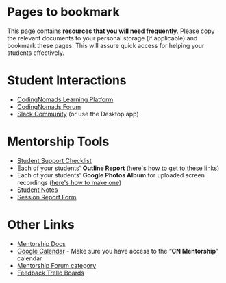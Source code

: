 # Pages to bookmark

This page contains **resources that you will need frequently**. Please copy the relevant documents to your personal storage (if applicable) and bookmark these pages. This will assure quick access for helping your students effectively.

# Student Interactions

*   [CodingNomads Learning Platform](https://platform.codingnomads.co/learn/my/)
*   [CodingNomads Forum](http://forum.codingnomads.co/)
*   [Slack Community](https://codingnomads-chat.slack.com/messages) (or use the Desktop app)

# Mentorship Tools

*   [Student Support Checklist](08_checklist.md)
*   Each of your students' **Outline Report** ([here's how to get to these links](05_tools.md))
*   Each of your students' **Google Photos Album** for uploaded screen recordings ([here's how to make one](05_tools.md))
*   [Student Notes](13_student_notes.md)
*   [Session Report Form](https://docs.google.com/forms/d/e/1FAIpQLSfcYcVSnGAIhEB4wNr4tURIqQ_6lRa0xo7ARpWeDuhFq9a7bA/viewform)

# Other Links

*   [Mentorship Docs](README.md)
*   [Google Calendar](https://calendar.google.com/) - Make sure you have access to the “**CN Mentorship**” calendar
*   [Mentorship Forum category](http://forum.codingnomads.co/c/staff/mentorship)
*   [Feedback Trello Boards](https://trello.com/cnsuggestions1/home)
